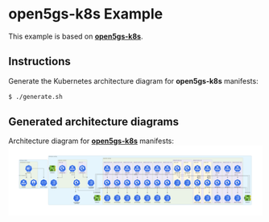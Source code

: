 # open5gs-k8s Example

This example is based on **[open5gs-k8s](https://github.com/niloysh/open5gs-k8s)**.

## Instructions

Generate the Kubernetes architecture diagram for **open5gs-k8s** manifests:

```sh
$ ./generate.sh
```

## Generated architecture diagrams

Architecture diagram for **[open5gs-k8s](https://github.com/niloysh/open5gs-k8s)** manifests:
![open5gs-k8s-diagram.png](open5gs-k8s-diagram.png)
